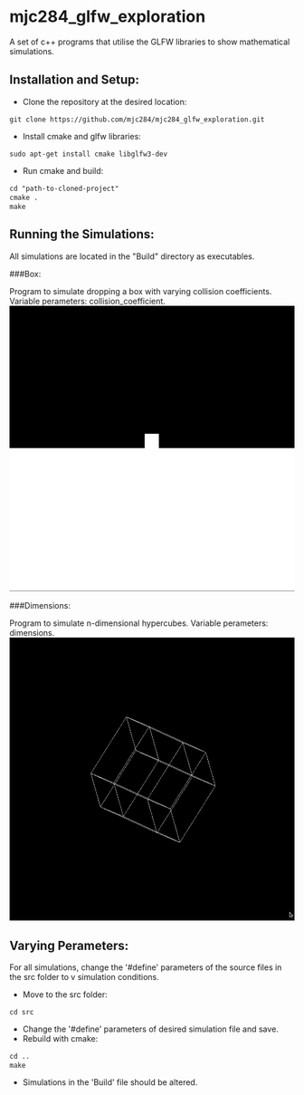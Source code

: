 # mjc284_glfw_exploration
A set of c++ programs that utilise the GLFW libraries to show mathematical simulations.

## Installation and Setup:
- Clone the repository at the desired location:
```
git clone https://github.com/mjc284/mjc284_glfw_exploration.git
```
    
- Install cmake and glfw libraries:
```
sudo apt-get install cmake libglfw3-dev
```

- Run cmake and build:
```
cd "path-to-cloned-project"
cmake .
make
```
## Running the Simulations:
All simulations are located in the "Build" directory as executables. 

###Box:

Program to simulate dropping a box with varying collision coefficients.
Variable perameters: collision_coefficient.
![Box](/Screenshots/box.png "Box")

###Dimensions:

Program to simulate n-dimensional hypercubes.
Variable perameters: dimensions.
![Dimensions](/Screenshots/dimensions.png "Dimensions")



## Varying Perameters:
For all simulations, change the '#define' parameters of the source files in the src folder to v simulation conditions.
- Move to the src folder:
```
cd src
```
- Change the '#define' parameters of desired simulation file and save.
- Rebuild with cmake:
```
cd ..
make
```
- Simulations in the 'Build' file should be altered.
